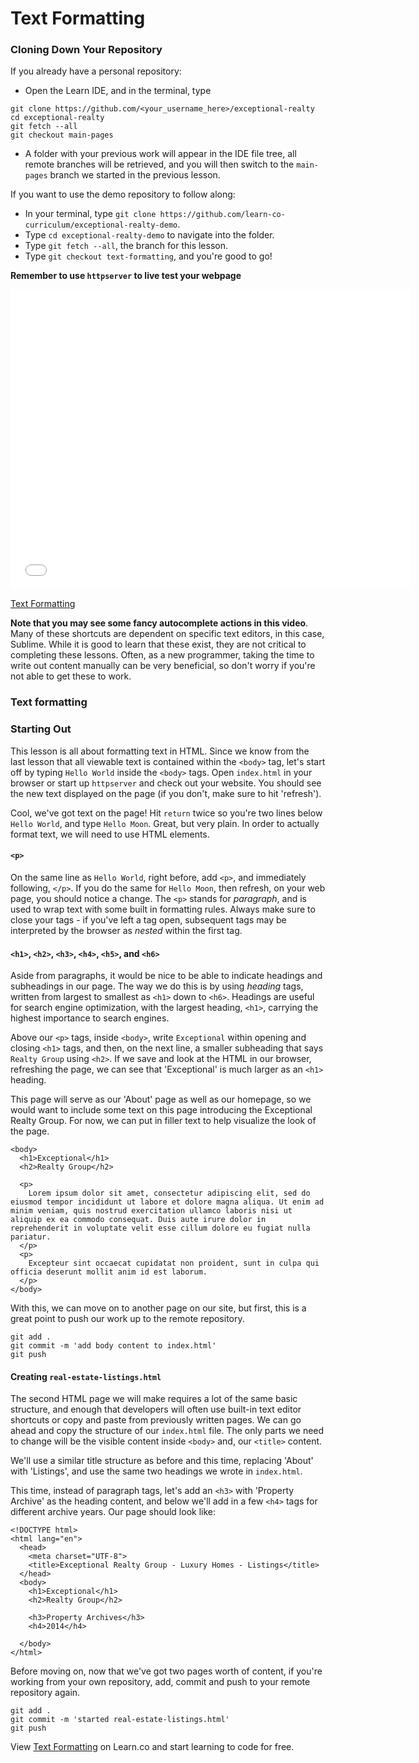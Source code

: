 # Text Formatting

### Cloning Down Your Repository

If you already have a personal repository:

* Open the Learn IDE, and in the terminal, type

```
git clone https://github.com/<your_username_here>/exceptional-realty
cd exceptional-realty
git fetch --all
git checkout main-pages
```

* A folder with your previous work will appear in the IDE file tree, all
  remote branches will be retrieved, and you will then switch to the
  `main-pages` branch we started in the previous lesson.

If you want to use the demo repository to follow along:

* In your terminal, type `git clone https://github.com/learn-co-curriculum/exceptional-realty-demo`.
* Type `cd exceptional-realty-demo` to navigate into the folder.
* Type `git fetch --all`, the branch for this lesson.
* Type `git checkout text-formatting`, and you're good to go!

**Remember to use `httpserver` to live test your webpage**

<iframe width="640" height="480" src="//www.youtube.com/embed/toswcv5oj9I?rel=0&modestbranding=1" frameborder="0" allowfullscreen></iframe>

<p><a href="https://www.youtube.com/watch?v=toswcv5oj9I">Text Formatting</a></p>

**Note that you may see some fancy autocomplete actions in this video**. Many
of these shortcuts are dependent on specific text editors, in this case,
Sublime. While it is good to learn that these exist, they are not critical to
completing these lessons. Often, as a new programmer, taking the time to write
out content manually can be very beneficial, so don't worry if you're not able
to get these to work.

### Text formatting

### Starting Out

This lesson is all about formatting text in HTML. Since we know from the last
lesson that all viewable text is contained within the `<body>` tag, let's start
off by typing `Hello World` inside the `<body>` tags. Open `index.html` in your
browser or start up `httpserver` and check out your website. You should see the
new text displayed on the page (if you don't, make sure to hit 'refresh').

Cool, we've got text on the page! Hit `return` twice so you're two lines below
`Hello World`, and type `Hello Moon`. Great, but very plain. In order to
actually format text, we will need to use HTML elements.

#### `<p>`

On the same line as `Hello World`, right before, add `<p>`, and immediately
following, `</p>`. If you do the same for `Hello Moon`, then refresh, on
your web page, you should notice a change. The `<p>` stands for _paragraph_,
and is used to wrap text with some built in formatting rules. Always make sure
to close your tags - if you've left a tag open, subsequent tags may be
interpreted by the browser as _nested_ within the first tag.

#### `<h1>`, `<h2>`, `<h3>`, `<h4>`, `<h5>`, and `<h6>`

Aside from paragraphs, it would be nice to be able to indicate headings and
subheadings in our page. The way we do this is by using _heading_ tags, written
from largest to smallest as `<h1>` down to `<h6>`. Headings are useful for
search engine optimization, with the largest heading, `<h1>`, carrying the
highest importance to search engines.

Above our `<p>` tags, inside `<body>`, write `Exceptional` within opening and
closing `<h1>` tags, and then, on the next line, a smaller subheading that says
`Realty Group` using `<h2>`. If we save and look at the HTML in our browser,
refreshing the page, we can see that 'Exceptional' is much larger as an `<h1>`
heading.

This page will serve as our 'About' page as well as our homepage, so we would
want to include some text on this page introducing the Exceptional Realty
Group. For now, we can put in filler text to help visualize the look of the
page.

```
<body>
  <h1>Exceptional</h1>
  <h2>Realty Group</h2>

  <p>
    Lorem ipsum dolor sit amet, consectetur adipiscing elit, sed do eiusmod tempor incididunt ut labore et dolore magna aliqua. Ut enim ad minim veniam, quis nostrud exercitation ullamco laboris nisi ut aliquip ex ea commodo consequat. Duis aute irure dolor in reprehenderit in voluptate velit esse cillum dolore eu fugiat nulla pariatur.
  </p>
  <p>
    Excepteur sint occaecat cupidatat non proident, sunt in culpa qui officia deserunt mollit anim id est laborum.
  </p>
</body>
```

With this, we can move on to another page on our site, but first, this is a
great point to push our work up to the remote repository.

```
git add .
git commit -m 'add body content to index.html'
git push
```

#### Creating `real-estate-listings.html`

The second HTML page we will make requires a lot of the same basic structure,
and enough that developers will often use built-in text editor shortcuts or
copy and paste from previously written pages. We can go ahead and copy the
structure of our `index.html` file. The only parts we need to change
will be the visible content inside `<body>` and, our `<title>` content.

We'll use a similar title structure as before and this time, replacing 'About'
with 'Listings', and use the same two headings we wrote
in `index.html`.

This time, instead of paragraph tags, let's add an `<h3>` with 'Property
Archive' as the heading content, and below we'll add in a few `<h4>` tags for
different archive years. Our page should look like:

```
<!DOCTYPE html>
<html lang="en">
  <head>
    <meta charset="UTF-8">
    <title>Exceptional Realty Group - Luxury Homes - Listings</title>
  </head>
  <body>
    <h1>Exceptional</h1>
    <h2>Realty Group</h2>

    <h3>Property Archives</h3>
    <h4>2014</h4>

  </body>
</html>
```

Before moving on, now that we've got two pages worth of content, if you're
working from your own repository, add, commit and push to your remote
repository again.

```
git add .
git commit -m 'started real-estate-listings.html'
git push
```

<p data-visibility='hidden'>View <a href='https://learn.co/lessons/text-formatting' title='Text Formatting'>Text Formatting</a> on Learn.co and start learning to code for free.</p>
